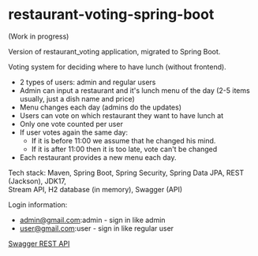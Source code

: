 # restaurant-voting-spring-boot

(Work in progress)

Version of restaurant_voting application, migrated to Spring Boot.

Voting system for deciding where to have lunch (without frontend).

* 2 types of users: admin and regular users
* Admin can input a restaurant and it's lunch menu of the day (2-5 items usually, just a dish name and price)
* Menu changes each day (admins do the updates)
* Users can vote on which restaurant they want to have lunch at
* Only one vote counted per user
* If user votes again the same day:
  - If it is before 11:00 we assume that he changed his mind.
  - If it is after 11:00 then it is too late, vote can't be changed
* Each restaurant provides a new menu each day.

Tech stack: Maven, Spring Boot, Spring Security, Spring Data JPA, REST (Jackson), JDK17, <br>
Stream API, H2 database (in memory),  Swagger (API)

Login information:
* admin@gmail.com:admin - sign in like admin
* user@gmail.com:user - sign in like regular user

[Swagger REST API](http://localhost:8080/swagger-ui.html)
